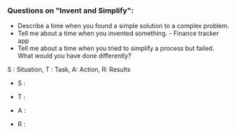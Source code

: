 ### Questions on "Invent and Simplify":

-   Describe a time when you found a simple solution to a complex problem. 
-   Tell me about a time when you invented something. - Finance tracker app
-   Tell me about a time when you tried to simplify a process but failed. What would you have done differently?

S : Situation, T : Task, A: Action, R: Results

-   S : 
    
-   T : 
    
-   A : 
    
-   R : 
    